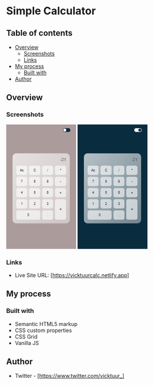 # Simple Calculator

## Table of contents

- [Overview](#overview)
  - [Screenshots](#screenshots)
  - [Links](#links)
- [My process](#my-process)
  - [Built with](#built-with)
- [Author](#author)


## Overview

### Screenshots
![](./Calculator-lightmode.png)
![](./Calculator-darkmode.png)

### Links

- Live Site URL: [https://vicktuurcalc.netlify.app]

## My process

### Built with

- Semantic HTML5 markup
- CSS custom properties
- CSS Grid
- Vanilla JS

## Author

- Twitter - [https://www.twitter.com/vicktuur_]
